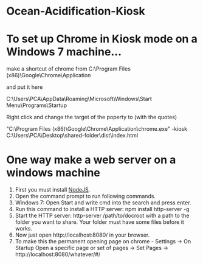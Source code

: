 # Ocean-Acidification-Kiosk

To set up Chrome in Kiosk mode on a Windows 7 machine...
=========================================================

make a shortcut of chrome from
C:\Program Files (x86)\Google\Chrome\Application

and put it here

C:\Users\PCA\AppData\Roaming\Microsoft\Windows\Start Menu\Programs\Startup

Right click and change the target of the poperty to (with the quotes)

"C:\Program Files (x86)\Google\Chrome\Application\chrome.exe" -kiosk C:\Users\PCA\Desktop\shared-folder\dist\index.html



# One way make a web server on a windows machine



1. First you must install [NodeJS](http://nodejs.org/).
2. Open the command prompt to run following commands.
3. Windows 7: Open Start and write cmd into the search and press enter.
4. Run this command to install a HTTP server: npm install http-server -g
5. Start the HTTP server: http-server /path/to/docroot with a path to the folder you want to share. Your folder must have some files before it works.
6. Now just open http://localhost:8080/ in your browser.
7. To make this the permanent opening page on chrome - Settings -> On Startup Open a specific page or set of pages -> Set Pages -> http://localhost:8080/whatever/#/

